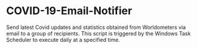 # COVID-19-Email-Notifier
Send latest Covid updates and statistics obtained from Worldometers via email to a group of recipients. This script is triggered by the Windows Task Scheduler to execute daily at a specified time.
